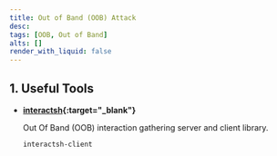 ```yaml
---
title: Out of Band (OOB) Attack
desc: 
tags: [OOB, Out of Band]
alts: []
render_with_liquid: false
---
```


## 1. Useful Tools

- **[interactsh](https://github.com/projectdiscovery/interactsh){:target="_blank"}**

    Out Of Band (OOB) interaction gathering server and client library.

    ```sh
    interactsh-client
    ```